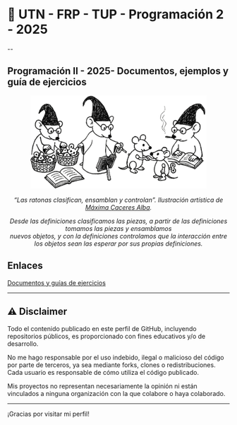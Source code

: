 # 👋 UTN - FRP - TUP - Programación 2 - 2025

--

## Programación II - 2025- Documentos, ejemplos y guía de ejercicios 

<p align="center">
<img src="la_ratona_clasificando_ensamblando_y_supervisando.png?1" alt="La ratona clasificando, ensamblando y supervisando" width="400"/>
</p>

<p align="center"><em>
  “Las ratonas clasifican, ensamblan y controlan”. Ilustración artística de <a href="https://github.com/MaximaCaceres">Máxima Caceres Alba</a>.
</em></p> 

<p align="center"><em>
Desde las definiciones clasificamos las piezas, a partir de las definiciones tomamos las piezas y ensamblamos <br/>
nuevos objetos, y con la definiciones controlamos que la interacción entre los objetos sean las esperar por sus propias definiciones.
</em></p>

## Enlaces
[Documentos y guías de ejercicios](https://docs.google.com/document/d/1YewLvEFKFkjCESXEFruTf_HQvazFv_wKD2y6wwtjCfo/preview)

---

## ⚠️ Disclaimer

Todo el contenido publicado en este perfil de GitHub, incluyendo repositorios públicos, es proporcionado con fines educativos y/o de desarrollo.

No me hago responsable por el uso indebido, ilegal o malicioso del código por parte de terceros, ya sea mediante forks, clones o redistribuciones. Cada usuario es responsable de cómo utiliza el código publicado.

Mis proyectos no representan necesariamente la opinión ni están vinculados a ninguna organización con la que colabore o haya colaborado.

---

¡Gracias por visitar mi perfil!
